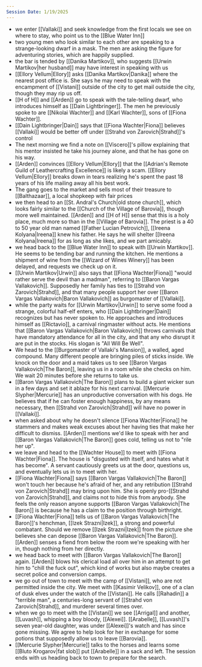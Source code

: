 ```yaml
---
Session Date: 1/19/2025
---
```

- we enter [[Vallaki]] and seek knowledge from the first locals we see on where to stay, who point us to the [[Blue Water Inn]]
- two young men who look similar to each other are speaking to a strange-looking dwarf in a mask. The men are asking the figure for adventuring stories, which are happily supplied.
- the bar is tended by [[Danika Martikov]], who suggests [[Urwin Martikov|her husband]] may have interest in speaking with us
- [[Ellory Vellum|Ellory]] asks [[Danika Martikov|Danika]] where the nearest post office is. She says he may need to speak with the encampment of [[Vistani]] outside of the city to get mail outside the city, though they may rip us off.
- [[H of H]] and [[Arden]] go to speak with the tale-telling dwarf, who introduces himself as [[Dain Lightbringer]]. The men he previously spoke to are [[Nikolai Wachter]] and [[Karl Wachter]], sons of [[Fiona Wachter]].
- [[Dain Lightbringer|Dain]] says that [[Fiona Wachter|Fiona]] believes [[Vallaki]] would be better off under [[Strahd von Zarovich|Strahd]]'s control
- The next morning we find a note on [[Viscero]]'s pillow explaining that his mentor insisted he take his journey alone, and that he has gone on his way.
- [[Arden]] convinces [[Ellory Vellum|Ellory]] that the [[Adrian's Remote Guild of Leathercrafting Excellence]] is likely a scam. [[Ellory Vellum|Ellory]] breaks down in tears realizing he's spent the past 18 years of his life mailing away all his best work.
- The gang goes to the market and sells most of their treasure to [[Balthazaar]], a local shopkeep with fair prices
- we then head to an [[St. Andral's Church|old stone church]], which looks fairly similar to the [[Church of the Village of Barovia]], though more well maintained. [[Arden]] and [[H of H]] sense that this is a holy place, much more so than in the [[Village of Barovia]]. The priest is a 40 to 50 year old man named [[Father Lucian Petrovich]], [[Ireena Kolyana|Ireena]] knew his father. He says he will shelter [[Ireena Kolyana|Ireena]] for as long as she likes, and we part amicably.
- we head back to the [[Blue Water Inn]] to speak with [[Urwin Martikov]]. He seems to be tending bar and running the kitchen. He mentions a shipment of wine from the [[Wizard of Wines Winery]] has been delayed, and requests we check up on it.
- [[Urwin Martikov|Urwin]] also says that [[Fiona Wachter|Fiona]] "would rather serve the devil than a madman", referring to [[Baron Vargas Vallakovich]]. Supposedly her family has ties to [[Strahd von Zarovich|Strahd]], and that many people support her over [[Baron Vargas Vallakovich|Baron Vallakovich]] as burgomaster of [[Vallaki]].
- while the party waits for [[Urwin Martikov|Urwin]] to serve some food a strange, colorful half-elf enters, who [[Dain Lightbringer|Dain]] recognizes but has never spoken to. He approaches and introduces himself as [[Rictavio]], a carnival ringmaster without acts. He mentions that [[Baron Vargas Vallakovich|Baron Vallakovich]] throws carnivals that have mandatory attendance for all in the city, and that any who disrupt it are put in the stocks. His slogan is "All Will Be Well".
- We head to the [[Burgomaster of Vallaki's Mansion]], a walled, aged compound. Many different people are bringing piles of sticks inside. We knock on the door and a maid takes us to see [[Baron Vargas Vallakovich|The Baron]], leaving us in a room while she checks on him. We wait 20 minutes before she returns to take us.
- [[Baron Vargas Vallakovich|The Baron]] plans to build a giant wicker sun in a few days and set it ablaze for his next carnival. [[Mercurie Slypher|Mercurie]] has an unproductive conversation with his dogs. He believes that if he can foster enough happiness, by any means necessary, then [[Strahd von Zarovich|Strahd]] will have no power in [[Vallaki]].
- when asked about why he doesn't silence [[Fiona Wachter|Fiona]] he stammers and makes weak excuses about her having ties that make her difficult to dismiss. [[Arden]] mentions we'd like to speak with her and [[Baron Vargas Vallakovich|The Baron]] goes cold, telling us not to "rile her up".
- we leave and head to the [[Wachter House]] to meet with [[Fiona Wachter|Fiona]]. The house is "disgusted with itself, and hates what it has become". A servant cautiously greets us at the door, questions us, and eventually lets us in to meet with her.
- [[Fiona Wachter|Fiona]] says [[Baron Vargas Vallakovich|The Baron]] won't touch her because he's afraid of her, and any retribution [[Strahd von Zarovich|Strahd]] may bring upon him. She is openly pro-[[Strahd von Zarovich|Strahd]], and claims not to hide this from anybody. She feels the only reason anyone supports [[Baron Vargas Vallakovich|The Baron]] is because he has a claim to the position through birthright.
- [[Fiona Wachter|Fiona]] tells us of [[Baron Vargas Vallakovich|The Baron]]'s henchman, [[Izek Strazni|Izek]], a strong and powerful combatant. Should we remove [[Izek Strazni|Izek]] from the picture she believes she can depose [[Baron Vargas Vallakovich|The Baron]]. [[Arden]] senses a fiend from below the room we're speaking with her in, though nothing from her directly.
- we head back to meet with [[Baron Vargas Vallakovich|The Baron]] again. [[Arden]] blows his clerical load all over him in an attempt to get him to "chill the fuck out", which kind of works but also maybe creates a secret police and conversion camps.
- we go out of town to meet with the camp of [[Vistani]], who are not permitted inside the city. We meet with [[Kasimir Velikov]], one of a clan of dusk elves under the watch of the [[Vistani]]. He calls [[Rahadin]] a "terrible man", a centuries-long servant of [[Strahd von Zarovich|Strahd]], and murderer several times over.
- when we go to meet with the [[Vistani]] we see [[Arrigal]] and another, [[Luvash]], whipping a boy bloody, [[Alexei]]. [[Arabelle]], [[Luvash]]'s seven year-old daughter, was under [[Alexei]]'s watch and has since gone missing. We agree to help look for her in exchange for some potions that supposedly allow us to leave [[Barovia]].
- [[Mercurie Slypher|Mercurie]] talks to the horses and learns some [[Bluto Krogarov|fat slob]] put [[Arabelle]] in a sack and left. The session ends with us heading back to town to prepare for the search.